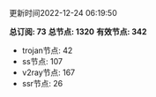 更新时间2022-12-24 06:19:50

**总订阅: 73**
**总节点: 1320**
**有效节点: 342**
- trojan节点: 42
- ss节点: 107
- v2ray节点: 167
- ssr节点: 26
